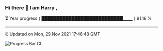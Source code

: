 ### Hi there 👋 I am Harry , 

⏳ Year progress { ███████████████████████████▁▁▁ } 91.16 %

---

⏰ Updated on Mon, 29 Nov 2021 17:46:48 GMT

![Progress Bar CI](https://github.com/duykhang68/duykhang68/workflows/Progress%20Bar%20CI/badge.svg)
